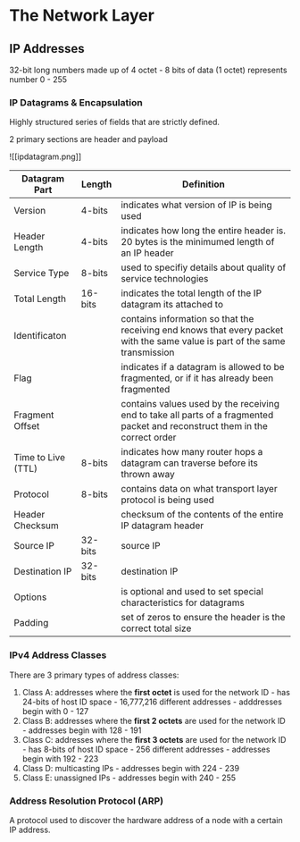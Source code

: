 # The Network Layer

## IP Addresses

32-bit long numbers made up of 4 octet - 8 bits of data (1 octet) represents number 0 - 255

### IP Datagrams & Encapsulation

Highly structured series of fields that are strictly defined.

2 primary sections are header and payload

![[ipdatagram.png]]

| Datagram Part      | Length  | Definition                                                                                                                   |     
| ------------------ | ------- | ---------------------------------------------------------------------------------------------------------------------------- | 
| Version            | 4-bits  | indicates what version of IP is being used                                                                                   |    
| Header Length      | 4-bits  | indicates how long the entire header is. 20 bytes is the minimumed length of an IP header                                    |     
| Service Type       | 8-bits  | used to specifiy details about quality of service technologies                                                               |     
| Total Length       | 16-bits | indicates the total length of the IP datagram its attached to                                                                |     
| Identificaton      |         | contains information so that the receiving end knows that every packet with the same value is part of the same transmission  |     
| Flag               |         | indicates if a datagram is allowed to be fragmented, or if it has already been fragmented                                    |     
| Fragment Offset    |         | contains values used by the receiving end to take all parts of a fragmented packet and reconstruct them in the correct order |     
| Time to Live (TTL) | 8-bits  | indicates how many router hops a datagram can traverse before its thrown away                                                |     
| Protocol           | 8-bits  | contains data on what transport layer protocol is being used                                                                 |     
| Header Checksum    |         | checksum of the contents of the entire IP datagram header                                                                    |     
| Source IP          | 32-bits | source IP                                                                                                                    |     
| Destination IP     | 32-bits | destination IP                                                                                                               |     
| Options            |         | is optional and used to set special characteristics for datagrams                                                            |     
| Padding            |         | set of zeros to ensure the header is the correct total size                                                                  |                                                                                                                                  |     |     |

### IPv4 Address Classes

There are 3 primary types of address classes:

1. Class A: addresses where the **first octet** is used for the network ID - has 24-bits of host ID space - 16,777,216 different addresses - adddresses begin with 0 - 127
2. Class B: addresses where the **first 2 octets** are used for the network ID - addresses begin with 128 - 191
3. Class C: addresses where the **first 3 octets** are used for the network ID - has 8-bits of host ID space - 256 different addresses - addresses begin with 192 - 223
4. Class D: multicasting IPs - addresses begin with 224 - 239
5. Class E: unassigned IPs - addresses begin with 240 - 255

### Address Resolution Protocol (ARP)

A protocol used to discover the hardware address of a node with a certain IP address.